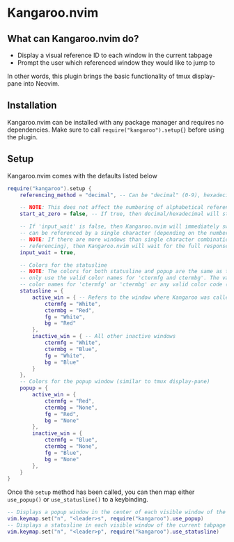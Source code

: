 # Kangaroo.nvim
## What can Kangaroo.nvim do?
- Display a visual reference ID to each window in the current tabpage
- Prompt the user which referenced window they would like to jump to

In other words, this plugin brings the basic functionality of tmux display-pane into Neovim.

## Installation
Kangaroo.nvim can be installed with any package manager and requires no dependencies. Make sure to call `require("kangaroo").setup{}` before using the plugin.

## Setup
Kangaroo.nvim comes with the defaults listed below
```Lua
require("kangaroo").setup { 
    referencing_method = "decimal", -- Can be "decimal" (0-9), hexadecimal (0-F), or alphabetical (A-Z)

    -- NOTE: This does not affect the numbering of alphabetical referencing (always starts at 1)
    start_at_zero = false, -- If true, then decimal/hexadecimal will start at 0 instead of 1

    -- If 'input_wait' is false, then Kangaroo.nvim will immediately switch to another window IF all windows
    -- can be referenced by a single character (depending on the numbering scheme)
    -- NOTE: If there are more windows than single character combinations (e.g., 10 windows while using decimal
    -- referencing), then Kangaroo.nvim will wait for the full response from the user
    input_wait = true,

    -- Colors for the statusline
    -- NOTE: The colors for both statusline and popup are the same as the colors for nvim. In other words,
    -- only use the valid color names for 'ctermfg and ctermbg'. The values for 'fg' and 'bg' can be any valid
    -- color names for 'ctermfg' or 'ctermbg' or any valid color code (e.g., "#123123")
    statusline = {
        active_win = { -- Refers to the window where Kangaroo was called from
            ctermfg = "White",
            ctermbg = "Red",
            fg = "White",
            bg = "Red"
        },
        inactive_win = { -- All other inactive windows
            ctermfg = "White",
            ctermbg = "Blue",
            fg = "White",
            bg = "Blue"
        }
    },
    -- Colors for the popup window (similar to tmux display-pane)
    popup = {
        active_win = {
            ctermfg = "Red",
            ctermbg = "None",
            fg = "Red",
            bg = "None"
        },
        inactive_win = {
            ctermfg = "Blue",
            ctermbg = "None",
            fg = "Blue",
            bg = "None"
        },
    }
}
```

Once the `setup` method has been called, you can then map either `use_popup()` or `use_statusline()` to a keybinding.
```Lua
-- Displays a popup window in the center of each visible window of the current tabpage
vim.keymap.set("n", "<leader>s", require("kangaroo").use_popup)
-- Displays a statusline in each visible window of the current tabpage
vim.keymap.set("n", "<leader>p", require("kangaroo").use_statusline)
```

